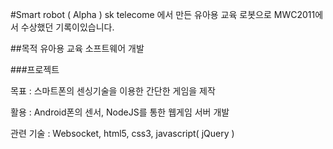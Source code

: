 

#Smart robot ( Alpha )
sk telecome 에서 만든 유아용 교육 로봇으로
MWC2011에서 수상했던 기록이있습니다.

##목적
유아용 교육 소프트웨어 개발

###프로젝트

목표 : 스마트폰의 센싱기술을 이용한 간단한 게임을 제작

활용 : Android폰의 센서, NodeJS를 통한 웹게임 서버 개발

관련 기술 : Websocket, html5, css3, javascript( jQuery )



